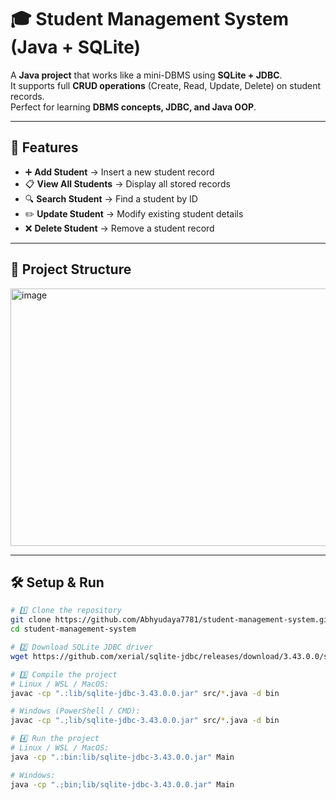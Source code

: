 # 🎓 Student Management System (Java + SQLite)

A **Java project** that works like a mini-DBMS using **SQLite + JDBC**.  
It supports full **CRUD operations** (Create, Read, Update, Delete) on student records.  
Perfect for learning **DBMS concepts, JDBC, and Java OOP**.

---

## 🚀 Features
- ➕ **Add Student** → Insert a new student record  
- 📋 **View All Students** → Display all stored records  
- 🔍 **Search Student** → Find a student by ID  
- ✏️ **Update Student** → Modify existing student details  
- ❌ **Delete Student** → Remove a student record  

---

## 📂 Project Structure
<img width="554" height="412" alt="image" src="https://github.com/user-attachments/assets/15a78e4d-fe52-4d72-99e6-75617a7b942c" />

---

## 🛠️ Setup & Run

```bash
# 1️⃣ Clone the repository
git clone https://github.com/Abhyudaya7781/student-management-system.git
cd student-management-system

# 2️⃣ Download SQLite JDBC driver
wget https://github.com/xerial/sqlite-jdbc/releases/download/3.43.0.0/sqlite-jdbc-3.43.0.0.jar -P lib/

# 3️⃣ Compile the project
# Linux / WSL / MacOS:
javac -cp ".:lib/sqlite-jdbc-3.43.0.0.jar" src/*.java -d bin

# Windows (PowerShell / CMD):
javac -cp ".;lib/sqlite-jdbc-3.43.0.0.jar" src/*.java -d bin

# 4️⃣ Run the project
# Linux / WSL / MacOS:
java -cp ".:bin:lib/sqlite-jdbc-3.43.0.0.jar" Main

# Windows:
java -cp ".;bin;lib/sqlite-jdbc-3.43.0.0.jar" Main
